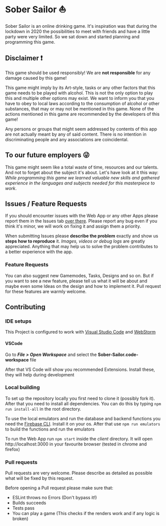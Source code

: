 # Sober Sailor ⛵

Sober Sailor is an online drinking game. It's inspiration was that during the lockdown in 2020 the possibilities to meet
with friends and have a little party were very limited. So we sat down and started planning and programming this game.

## Disclaimer ❗
This game should be used responsibly! We are **not responsible** for any damage caused by this game!

This game might imply by its Art-style, tasks or any other factors that this game needs to be played with alcohol.
This is not the only option to play this and multiple other options may exist.
We want to inform you that you have to obey to local laws according to the consumption of alcohol or other substances,
that may or may not be mentioned in this game. None of the actions mentioned in this game are recommended by the developers of this game!

Any persons or groups that might seem addressed by contents of this app are not actually meant by any of said content.
There is no intention in discriminating people and any associations are coincidental.

## To our future employers 😜
This game might seem like a total waste of time, resources and our talents. And not to forget about the subject it's about.
Let's have look at it this way: *While programming this game we learned valuable new skills and gathered experience in the
languages and subjects needed for this masterpiece to work*.

## Issues / Feature Requests
If you should encounter issues with the Web App or any other Apps please report them in the Issues tab [over there](https://github.com/Herobone/Sober-Sailor/issues).
Please report any bug even if you think it's minor, we will work on fixing it and assign them a priority.

When submitting Issues please **describe the problem** exactly and show us **steps how to reproduce** it. *Images, videos or debug logs*
are greatly appreciated. Anything that may help us to solve the problem contributes to a better experience with the app.

### Feature Requests

You can also suggest new Gamemodes, Tasks, Designs and so on. But if you want to see a new feature, please tell us
what it will be about and maybe even some Ideas on the design and how to implement it. Pull request for these features
are warmly welcome.

## Contributing

### IDE setups

This Project is configured to work with [Visual Studio Code](https://code.visualstudio.com/) and
[WebStorm](https://www.jetbrains.com/webstorm/)

#### VSCode
Go to *__File > Open Workspace__* and select the __Sober-Sailor.code-workspace__ file

After that VS Code will show you recommended Extensions. Install these, they will help during development

### Local building

To set up the repository locally you first need to clone it (possibly fork it).
After that you need to install all dependencies. You can do this by typing `npm run install-all` in the root directory.

To use the local emulators and run the database and backend functions you need the [Firebase CLI](https://firebase.google.com/docs/cli).
Install it on your os. After that use `npm run emulators` to build the functions and run the emulators

To run the Web App run `npm start` inside the *client* directory. It will open http://localhost:3000 in your favourite
browser (tested in chrome and firefox)

### Pull requests
Pull requests are very welcome. Please describe as detailed as possible what will be fixed by this request.

Before opening a Pull request please make sure that:
- ESLint throws no Errors (Don't bypass it!)
- Builds succeeds
- Tests pass
- You can play a game (This checks if the renders work and if any logic is broken)